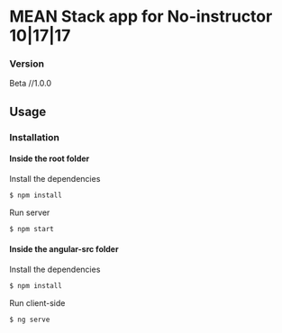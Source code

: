 # MEAN Stack app for No-instructor 10|17|17

### Version
Beta         //1.0.0


## Usage


### Installation

#### Inside the root folder

Install the dependencies

```sh
$ npm install
```
Run server

```sh
$ npm start
```


#### Inside the angular-src folder

Install the dependencies

```sh
$ npm install
```
Run client-side

```sh
$ ng serve
```
